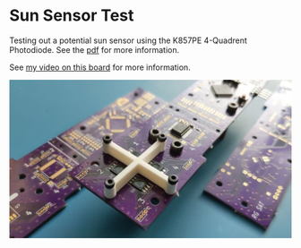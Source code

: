 # Sun Sensor Test

Testing out a potential sun sensor using the K857PE 4-Quadrent Photodiode. See the [pdf](https://raw.githubusercontent.com/rgw3d/1KCubeSat_Hardware/master/sun_sensor_test/sun_sensor_test.pdf) for more information.

See [my video on this board](https://www.youtube.com/watch?v=8ttuiI6RIH0) for more information.

![Sun Sensor Hardware](../pictures/sun_sensor.jpg)
